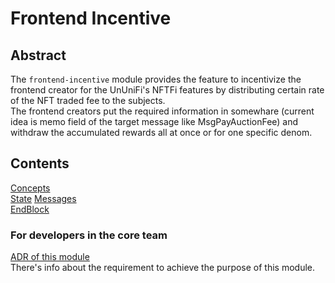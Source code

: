 # Frontend Incentive

## Abstract

The `frontend-incentive` module provides the feature to incentivize the frontend creator for the UnUniFi's NFTFi features by distributing certain rate of the NFT traded fee to the subjects.   
The frontend creators put the required information in somewhare (current idea is memo field of the target message like MsgPayAuctionFee) and withdraw the accumulated rewards all at once or for one specific denom.

## Contents

[Concepts](https://github.com/UnUniFi/chain/blob/design/spec/x/frontend-incentive/spec/01_concepts.md)   
[State](https://github.com/UnUniFi/chain/blob/design/spec/x/frontend-incentive/spec/02_state.md)
[Messages](https://github.com/UnUniFi/chain/blob/design/spec/x/frontend-incentive/spec/03_messages.md)   
[EndBlock](https://github.com/UnUniFi/chain/blob/design/spec/x/frontend-incentive/spec/0x_endblock.md)   

### For developers in the core team

[ADR of this module](https://github.com/UnUniFi/chain/blob/design/spec/doc/architecture/adr-frontend-incentive.md)   
There's info about the requirement to achieve the purpose of this module.
